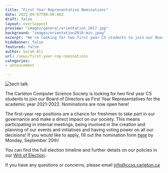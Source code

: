 ```yaml
---
title: "First Year Representative Nominations"
date: 2021-09-07T00:00:00Z
draft: false
layout: overlaypost
preview: "images/general/orientation_2017.jpg"
background: "images/orientation2018-min.jpeg"
excerpt: "We're looking for two first year CS students to join our Board of Directors as First Year Representatives."
hideBanner: false
featured: false
author: Sarah Ali
url: /news/first-year-rep-nominations
categories:
- annoucement

---
```

![tech talk](/images/news/2021-2022/fyr.jpg)

The Carleton Computer Science Society is looking for two first year CS students to join our Board of Directors as First Year Representatives for the academic year 2021-2022. Nominations are now open here!

The first-year rep positions are a chance for freshmen to take part in our governance and make a direct impact on our society. This means participating in internal meetings, being involved in the creation and planning of our events and initiatives and having voting power on all our decisions! If you would like to apply, fill out the nomination form [here](https://forms.gle/3VRESSiKu5toUHaBA) by Monday, September 20th!

You can find the full election timeline and further details on our policies in our [Writ of Election](https://drive.google.com/file/d/1lD_DS8SeCMdcpRU_GH9N31Q1ObCK7-Qj/view?usp=sharing).

If you have any questions or concerns, please email info@ccss.carleton.ca


